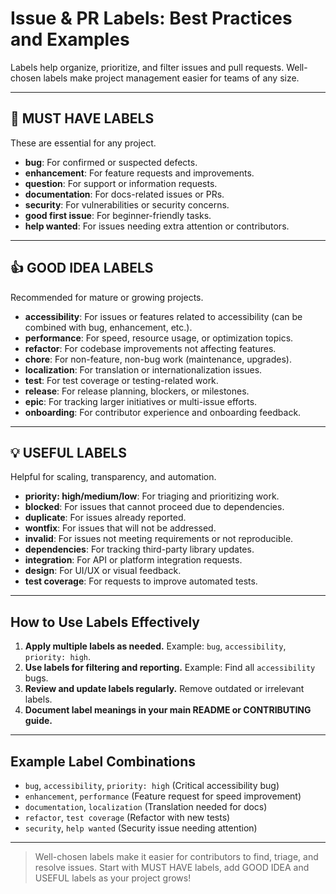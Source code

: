 # Issue & PR Labels: Best Practices and Examples

Labels help organize, prioritize, and filter issues and pull requests. Well-chosen labels make project management easier for teams of any size.

---

## 🚩 MUST HAVE LABELS
These are essential for any project.

- **bug**: For confirmed or suspected defects.
- **enhancement**: For feature requests and improvements.
- **question**: For support or information requests.
- **documentation**: For docs-related issues or PRs.
- **security**: For vulnerabilities or security concerns.
- **good first issue**: For beginner-friendly tasks.
- **help wanted**: For issues needing extra attention or contributors.

---

## 👍 GOOD IDEA LABELS
Recommended for mature or growing projects.

- **accessibility**: For issues or features related to accessibility (can be combined with bug, enhancement, etc.).
- **performance**: For speed, resource usage, or optimization topics.
- **refactor**: For codebase improvements not affecting features.
- **chore**: For non-feature, non-bug work (maintenance, upgrades).
- **localization**: For translation or internationalization issues.
- **test**: For test coverage or testing-related work.
- **release**: For release planning, blockers, or milestones.
- **epic**: For tracking larger initiatives or multi-issue efforts.
- **onboarding**: For contributor experience and onboarding feedback.

---

## 💡 USEFUL LABELS
Helpful for scaling, transparency, and automation.

- **priority: high/medium/low**: For triaging and prioritizing work.
- **blocked**: For issues that cannot proceed due to dependencies.
- **duplicate**: For issues already reported.
- **wontfix**: For issues that will not be addressed.
- **invalid**: For issues not meeting requirements or not reproducible.
- **dependencies**: For tracking third-party library updates.
- **integration**: For API or platform integration requests.
- **design**: For UI/UX or visual feedback.
- **test coverage**: For requests to improve automated tests.

---

## How to Use Labels Effectively
1. **Apply multiple labels as needed.** Example: `bug`, `accessibility`, `priority: high`.
2. **Use labels for filtering and reporting.** Example: Find all `accessibility` bugs.
3. **Review and update labels regularly.** Remove outdated or irrelevant labels.
4. **Document label meanings in your main README or CONTRIBUTING guide.**

---

## Example Label Combinations
- `bug`, `accessibility`, `priority: high` (Critical accessibility bug)
- `enhancement`, `performance` (Feature request for speed improvement)
- `documentation`, `localization` (Translation needed for docs)
- `refactor`, `test coverage` (Refactor with new tests)
- `security`, `help wanted` (Security issue needing attention)

---

> Well-chosen labels make it easier for contributors to find, triage, and resolve issues. Start with MUST HAVE labels, add GOOD IDEA and USEFUL labels as your project grows!

